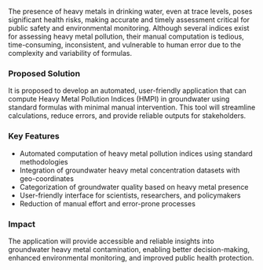The presence of heavy metals in drinking water, even at trace levels,
poses significant health risks, making accurate and timely assessment critical for public safety and environmental monitoring. 
Although several indices exist for assessing heavy metal pollution, 
their manual computation is tedious, time-consuming, inconsistent, 
and vulnerable to human error due to the complexity and variability of formulas.

### Proposed Solution

It is proposed to develop an automated, user-friendly application that can 
compute Heavy Metal Pollution Indices (HMPI) in groundwater using standard formulas with minimal manual intervention. 
This tool will streamline calculations, reduce errors, and provide reliable outputs for stakeholders.

### Key Features
- Automated computation of heavy metal pollution indices using standard methodologies
- Integration of groundwater heavy metal concentration datasets with geo-coordinates
- Categorization of groundwater quality based on heavy metal presence
- User-friendly interface for scientists, researchers, and policymakers
- Reduction of manual effort and error-prone processes

### Impact

The application will provide accessible and reliable insights into groundwater heavy metal contamination, 
enabling better decision-making, enhanced environmental monitoring, and improved public health protection.
